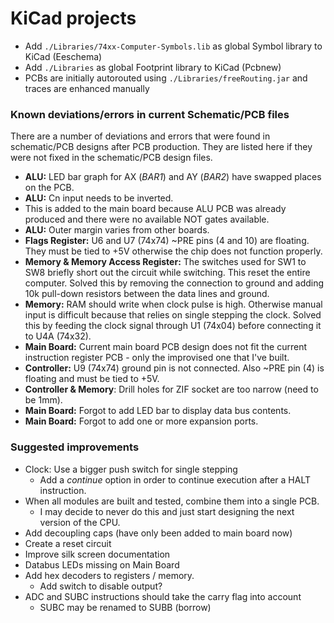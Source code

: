 # KiCad projects

- Add `./Libraries/74xx-Computer-Symbols.lib` as global Symbol library to KiCad (Eeschema)
- Add `./Libraries` as global Footprint library to KiCad (Pcbnew)
- PCBs are initially autorouted using `./Libraries/freeRouting.jar` and traces are enhanced manually


### Known deviations/errors in current Schematic/PCB files

There are a number of deviations and errors that were found in schematic/PCB designs after PCB production. They are listed here if they were not fixed in the schematic/PCB design files.

- **ALU:** LED bar graph for AX (_BAR1_) and AY (_BAR2_) have swapped places on the PCB.
- **ALU:** Cn input needs to be inverted.
- This is added to the main board because ALU PCB was already produced and there were no available NOT gates available.
- **ALU:** Outer margin varies from other boards.
- **Flags Register:** U6 and U7 (74x74) ~PRE pins (4 and 10) are floating. They must be tied to +5V otherwise the chip does not function properly.
- **Memory & Memory Access Register:** The switches used for SW1 to SW8 briefly short out the circuit while switching. This reset the entire computer. Solved this by removing the connection to ground and adding 10k pull-down resistors between the data lines and ground.
- **Memory:** RAM should write when clock pulse is high. Otherwise manual input is difficult because that relies on single stepping the clock. Solved this by feeding the clock signal through U1 (74x04) before connecting it to U4A (74x32).
- **Main Board:** Current main board PCB design does not fit the current instruction register PCB - only the improvised one that I've built.
- **Controller:** U9 (74x74) ground pin is not connected. Also ~PRE pin (4) is floating and must be tied to +5V.
- **Controller & Memory**: Drill holes for ZIF socket are too narrow (need to be 1mm).
- **Main Board:** Forgot to add LED bar to display data bus contents.
- **Main Board:** Forgot to add one or more expansion ports.



### Suggested improvements

- Clock: Use a bigger push switch for single stepping
  - Add a *continue* option in order to continue execution after a HALT instruction.
- When all modules are built and tested, combine them into a single PCB.
  - I may decide to never do this and just start designing the next version of the CPU.
- Add decoupling caps (have only been added to main board now)
- Create a reset circuit
- Improve silk screen documentation
- Databus LEDs missing on Main Board
- Add hex decoders to registers / memory.
  - Add switch to disable output?
- ADC and SUBC instructions should take the carry flag into account
  - SUBC may be renamed to SUBB (borrow)